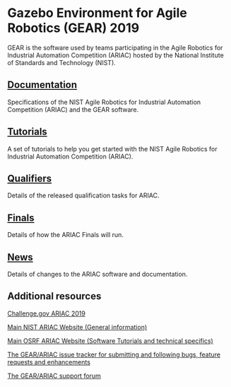# Gazebo Environment for Agile Robotics (GEAR) 2019

GEAR is the software used by teams participating in the Agile Robotics for Industrial Automation Competition (ARIAC) hosted by the National Institute of Standards and Technology (NIST).


## [Documentation](wiki/documentation.md)
Specifications of the NIST Agile Robotics for Industrial Automation Competition (ARIAC) and the GEAR software.

## [Tutorials](wiki/tutorials.md)
A set of tutorials to help you get started with the NIST Agile Robotics for Industrial Automation Competition (ARIAC).

## [Qualifiers](wiki/qualifier.md)
Details of the released qualification tasks for ARIAC.

## [Finals](wiki/finals.md)
Details of how the ARIAC Finals will run.

## [News](wiki/updates.md)
Details of changes to the ARIAC software and documentation.

## Additional resources
[Challenge.gov ARIAC 2019](https://challenge.gov/a/buzz/challenge/999/ideas/top)

[Main NIST ARIAC Website (General information)](https://www.nist.gov/el/intelligent-systems-division-73500/agile-robotics-industrial-automation)

[Main OSRF ARIAC Website (Software Tutorials and technical specifics)](http://gazebosim.org/ariac)

[The GEAR/ARIAC issue tracker for submitting and following bugs, feature requests and enhancements](https://bitbucket.org/osrf/ariac/issues?status=new&status=open)

[The GEAR/ARIAC support forum](https://discourse.ros.org/c/ariac-users)
